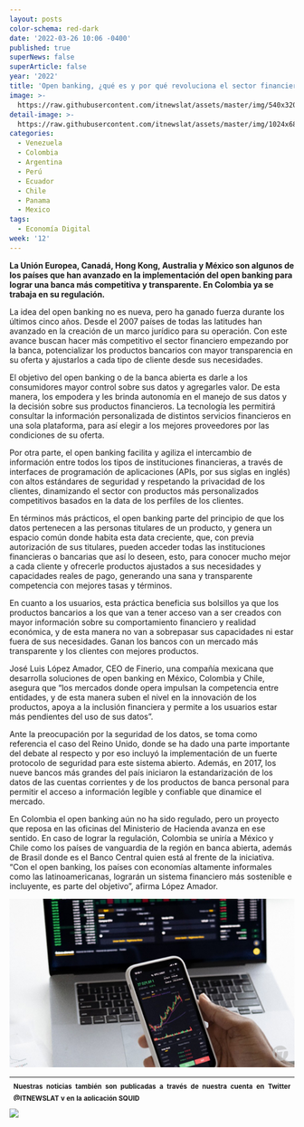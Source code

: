 ```yaml
---
layout: posts
color-schema: red-dark
date: '2022-03-26 10:06 -0400'
published: true
superNews: false
superArticle: false
year: '2022'
title: 'Open banking, ¿qué es y por qué revoluciona el sector financiero mundial?'
image: >-
  https://raw.githubusercontent.com/itnewslat/assets/master/img/540x320/OpenBanking-p.jpg
detail-image: >-
  https://raw.githubusercontent.com/itnewslat/assets/master/img/1024x680/OpenBanking-g.jpg
categories:
  - Venezuela
  - Colombia
  - Argentina
  - Perú
  - Ecuador
  - Chile
  - Panama
  - Mexico
tags:
  - Economía Digital
week: '12'
---
```

**La Unión Europea, Canadá, Hong Kong, Australia y México son algunos de los países que han avanzado en la implementación del open banking  para lograr una banca más competitiva y transparente. En Colombia ya se trabaja en su regulación.**

La idea del open banking no es nueva, pero ha ganado fuerza durante los últimos cinco años. Desde el 2007 países de todas las latitudes han avanzado en la creación de un marco jurídico para su operación. Con este avance buscan hacer más competitivo el sector financiero empezando por la banca, potencializar los productos bancarios con mayor transparencia en su oferta y ajustarlos a cada tipo de cliente desde sus necesidades. 

El objetivo del open banking o de la banca abierta es darle a los consumidores mayor control sobre sus datos y agregarles valor. De esta manera, los empodera y les brinda autonomía en el manejo de sus datos y la decisión sobre sus productos financieros. La tecnología les permitirá consultar la información personalizada de distintos servicios financieros en una sola plataforma, para así elegir a los mejores proveedores por las condiciones de su oferta.

Por otra parte, el open banking facilita y agiliza el intercambio de información entre todos los tipos de instituciones financieras, a través de interfaces de programación de aplicaciones (APIs, por sus siglas en inglés) con altos estándares de seguridad y respetando la privacidad de los clientes, dinamizando el sector con productos más personalizados competitivos basados en la data de los perfiles de los clientes.

En términos más prácticos, el open banking parte del principio de que los datos pertenecen a las personas titulares de un producto, y genera un espacio común donde habita esta data creciente, que, con previa autorización de sus titulares, pueden acceder todas las instituciones financieras o bancarias que así lo deseen, esto, para conocer mucho mejor a cada cliente y ofrecerle productos ajustados a sus necesidades y capacidades reales de pago, generando una sana y transparente competencia con mejores tasas y términos.

En cuanto a los usuarios, esta práctica beneficia sus bolsillos ya que los productos  bancarios a los que van a tener acceso van a ser creados con mayor información sobre su comportamiento financiero y realidad económica, y de esta manera no van a sobrepasar sus capacidades ni estar fuera de sus necesidades. Ganan los bancos con un mercado más transparente y los clientes con mejores productos. 

José Luis López Amador, CEO de Finerio, una compañía mexicana que desarrolla soluciones de open banking en México, Colombia y Chile, asegura que “los mercados donde opera impulsan la competencia entre entidades, y de esta manera suben el nivel en la innovación de los productos, apoya a la inclusión financiera y permite a los usuarios estar más pendientes del uso de sus datos”.

Ante la preocupación por la seguridad de los datos, se toma como referencia el caso del Reino Unido, donde se ha dado una parte importante del debate al respecto y por eso incluyó la implementación de un fuerte protocolo de seguridad para este sistema abierto. Además, en 2017, los nueve bancos más grandes del país iniciaron la estandarización de los datos de las cuentas corrientes y de los productos de banca personal para permitir el acceso a información legible y confiable que dinamice el mercado.

En Colombia el open banking aún no ha sido regulado, pero un proyecto que reposa en las oficinas del Ministerio de Hacienda avanza en ese sentido. En caso de lograr la regulación, Colombia se uniría a México y Chile como los países de vanguardia de la región en banca abierta, además de Brasil donde es el Banco Central quien está al frente de la iniciativa. “Con el open banking, los países con economías altamente informales como las latinoamericanas, lograrán un sistema financiero más sostenible e incluyente, es parte del objetivo”, afirma López Amador.

![](https://raw.githubusercontent.com/itnewslat/assets/master/img/540x320/OpenBanking-p.jpg)

<table style="height: 42px;" width="569">
<tbody>
<tr>
<td style="text-align: justify;"><sub><strong>Nuestras noticias también son publicadas a través de nuestra cuenta en Twitter <a href="https://twitter.com/itnewslat?lang=es">@ITNEWSLAT</a> y en la aplicación <a href="https://squidapp.co/en/">SQUID</a></strong></sub></td>
</tr>
</tbody>
</table>

<img src="https://tracker.metricool.com/c3po.jpg?hash=56f88a41e39ab42c063cc51676587a04"/>